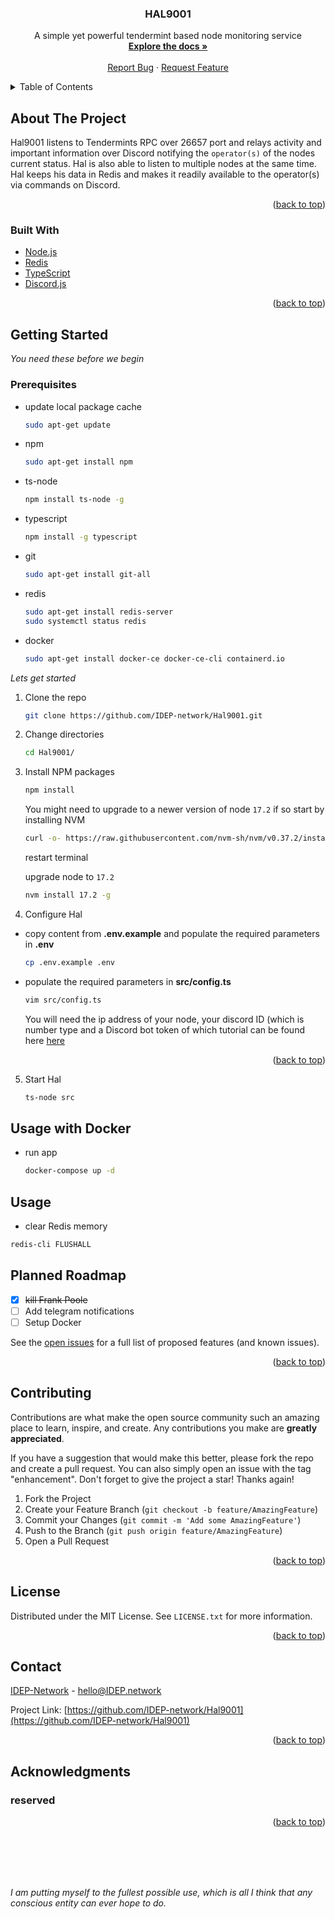 <div id="top"></div>
<!-- PROJECT SHIELDS -->


<!-- PROJECT LOGO -->
<h3 align="center">HAL9001</h3>

  <p align="center">
    A simple yet powerful tendermint based node monitoring service
    <br />
    <a href="https://github.com/IDEP-network/Hal9001"><strong>Explore the docs »</strong></a>
    <br />
    <br />
    <a href="https://github.com/IDEP-network/Hal9001/issues">Report Bug</a>
    ·
    <a href="https://github.com/IDEP-network/Hal9001/issues">Request Feature</a>
  </p>



<!-- TABLE OF CONTENTS -->
<details>
  <summary>Table of Contents</summary>
  <ol>
    <li>
      <a href="#about-the-project">About The Project</a>
      <ul>
        <li><a href="#built-with">Built With</a></li>
      </ul>
    </li>
    <li>
      <a href="#getting-started">Getting Started</a>
      <ul>
        <li><a href="#prerequisites">Prerequisites</a></li>
        <li><a href="#installation">Installation</a></li>
      </ul>
    </li>
    <li><a href="#usage">Usage</a></li>
    <li><a href="#roadmap">Roadmap</a></li>
    <li><a href="#contributing">Contributing</a></li>
    <li><a href="#license">License</a></li>
    <li><a href="#contact">Contact</a></li>
    <li><a href="#acknowledgments">Acknowledgments</a></li>
  </ol>
</details>



<!-- ABOUT THE PROJECT -->

## About The Project

Hal9001 listens to Tendermints RPC over 26657 port and relays activity and important information over Discord notifying
the `operator(s)` of the nodes current status. Hal is also able to listen to multiple nodes at the same time. Hal keeps
his data in Redis and makes it readily available to the operator(s) via commands on Discord.


<p align="right">(<a href="#top">back to top</a>)</p>


<!-- BUILT WITH -->

### Built With

* [Node.js](https://nodejs.org/en/)
* [Redis](https://redis.io/)
* [TypeScript](https://www.typescriptlang.org/)
* [Discord.js](https://discord.js.org/#/)

<p align="right">(<a href="#top">back to top</a>)</p>



<!-- GETTING STARTED -->

## Getting Started

_You need these before we begin_

### Prerequisites

* update local package cache
  ```sh
  sudo apt-get update 
  ```
* npm
  ```sh
  sudo apt-get install npm
  ```
* ts-node
  ```sh
  npm install ts-node -g
  ```
* typescript
  ```sh
  npm install -g typescript
  ```
* git
  ```sh
  sudo apt-get install git-all
  ```
* redis
  ```sh
  sudo apt-get install redis-server
  sudo systemctl status redis
  ```
* docker
  ```sh
  sudo apt-get install docker-ce docker-ce-cli containerd.io
  ```

_Lets get started_

1. Clone the repo
   ```sh
   git clone https://github.com/IDEP-network/Hal9001.git
   ```
2. Change directories
   ```sh
   cd Hal9001/
   ```
3. Install NPM packages
   ```sh
   npm install
   ```
   You might need to upgrade to a newer version of node `17.2` if so start by installing NVM
   ```sh
   curl -o- https://raw.githubusercontent.com/nvm-sh/nvm/v0.37.2/install.sh | bash
   ```
   restart terminal

   upgrade node to `17.2`
   ```sh
   nvm install 17.2 -g
   ```

4. Configure Hal

* copy content from **.env.example** and populate the required parameters in **.env**
    ```sh
    cp .env.example .env
    ```

* populate the required parameters in **src/config.ts**
   ```sh
   vim src/config.ts
   ```

  You will need the ip address of your node, your discord ID (which is number type and a Discord bot token of which
  tutorial can be found
  here [here](https://github.com/reactiflux/discord-irc/wiki/Creating-a-discord-bot-&-getting-a-token)

<p align="right">(<a href="#top">back to top</a>)</p>

5. Start Hal
   ```sh
   ts-node src
   ```

<!-- USAGE EXAMPLES -->

## Usage with Docker

* run app

   ```sh
   docker-compose up -d
   ```

## Usage

* clear Redis memory

```sh
redis-cli FLUSHALL
```

<!-- ROADMAP -->

## Planned Roadmap

- [x] ~~kill Frank Poole~~
- [ ] Add telegram notifications
- [ ] Setup Docker

See the [open issues](https://github.com/IDEP-network/Hal9001/issues) for a full list of proposed features (and known
issues).

<p align="right">(<a href="#top">back to top</a>)</p>



<!-- CONTRIBUTING -->

## Contributing

Contributions are what make the open source community such an amazing place to learn, inspire, and create. Any
contributions you make are **greatly appreciated**.

If you have a suggestion that would make this better, please fork the repo and create a pull request. You can also
simply open an issue with the tag "enhancement". Don't forget to give the project a star! Thanks again!

1. Fork the Project
2. Create your Feature Branch (`git checkout -b feature/AmazingFeature`)
3. Commit your Changes (`git commit -m 'Add some AmazingFeature'`)
4. Push to the Branch (`git push origin feature/AmazingFeature`)
5. Open a Pull Request

<p align="right">(<a href="#top">back to top</a>)</p>



<!-- LICENSE -->

## License

Distributed under the MIT License. See `LICENSE.txt` for more information.

<p align="right">(<a href="#top">back to top</a>)</p>



<!-- CONTACT -->

## Contact

[IDEP-Network](https://twitter.com/idep-network) - hello@IDEP.network

Project Link: [https://github.com/IDEP-network/Hal9001](https://github.com/IDEP-network/Hal9001)

<p align="right">(<a href="#top">back to top</a>)</p>



<!-- ACKNOWLEDGMENTS -->

## Acknowledgments

### reserved

<p align="right">(<a href="#top">back to top</a>)</p>
<br />
<br />
<br />
<br />

_I am putting myself to the fullest possible use, which is all I think that any conscious entity can ever hope to do._
